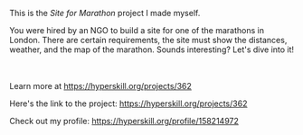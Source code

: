 This is the *Site for Marathon* project I made myself.


<p>You were hired by an NGO to build a site for one of the marathons in London. There are certain requirements, the site must show the distances, weather, and the map of the marathon. Sounds interesting? Let's dive into it!</p><br/><br/>Learn more at <a href="https://hyperskill.org/projects/362?utm_source=ide&utm_medium=ide&utm_campaign=ide&utm_content=project-card">https://hyperskill.org/projects/362</a>

Here's the link to the project: https://hyperskill.org/projects/362

Check out my profile: https://hyperskill.org/profile/158214972